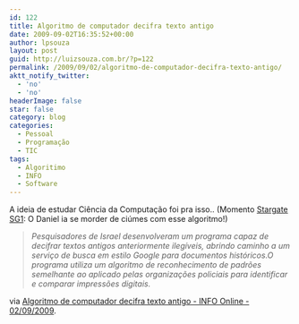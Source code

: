 ```yaml
---
id: 122
title: Algoritmo de computador decifra texto antigo
date: 2009-09-02T16:35:52+00:00
author: lpsouza
layout: post
guid: http://luizsouza.com.br/?p=122
permalink: /2009/09/02/algoritmo-de-computador-decifra-texto-antigo/
aktt_notify_twitter:
  - 'no'
  - 'no'
headerImage: false
star: false
category: blog
categories:
  - Pessoal
  - Programação
  - TIC
tags:
  - Algoritimo
  - INFO
  - Software
---
```

A ideia de estudar Ciência da Computação foi pra isso.. (Momento [Stargate SG1](https://pt.wikipedia.org/wiki/Stargate_SG-1): O Daniel ia se morder de ciúmes com esse algoritmo!)

> _Pesquisadores de Israel desenvolveram um programa capaz de decifrar textos antigos anteriormente ilegíveis, abrindo caminho a um serviço de busca em estilo Google para documentos históricos.O programa utiliza um algoritmo de reconhecimento de padrões semelhante ao aplicado pelas organizações policiais para identificar e comparar impressões digitais._

via [Algoritmo de computador decifra texto antigo - INFO Online - 02/09/2009](http://info.abril.com.br/noticias/ti/algoritmo-de-computador-decifra-texto-antigo-02092009-18.shl).
